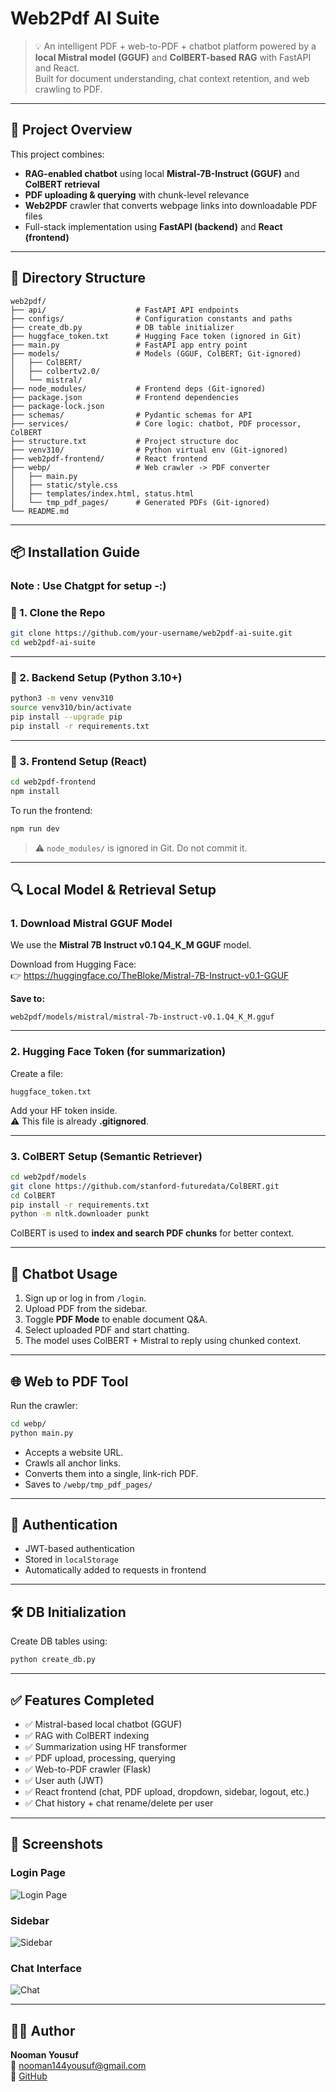# Web2Pdf AI Suite

> 💡 An intelligent PDF + web-to-PDF + chatbot platform powered by a **local Mistral model (GGUF)** and **ColBERT-based RAG** with FastAPI and React.  
> Built for document understanding, chat context retention, and web crawling to PDF.

---

## 🚀 Project Overview

This project combines:

- **RAG-enabled chatbot** using local **Mistral-7B-Instruct (GGUF)** and **ColBERT retrieval**
- **PDF uploading & querying** with chunk-level relevance
- **Web2PDF** crawler that converts webpage links into downloadable PDF files
- Full-stack implementation using **FastAPI (backend)** and **React (frontend)**

---

## 🧱 Directory Structure

```
web2pdf/
├── api/                    # FastAPI API endpoints
├── configs/                # Configuration constants and paths
├── create_db.py            # DB table initializer
├── huggface_token.txt      # Hugging Face token (ignored in Git)
├── main.py                 # FastAPI app entry point
├── models/                 # Models (GGUF, ColBERT; Git-ignored)
│   ├── ColBERT/
│   ├── colbertv2.0/
│   └── mistral/
├── node_modules/           # Frontend deps (Git-ignored)
├── package.json            # Frontend dependencies
├── package-lock.json
├── schemas/                # Pydantic schemas for API
├── services/               # Core logic: chatbot, PDF processor, ColBERT
├── structure.txt           # Project structure doc
├── venv310/                # Python virtual env (Git-ignored)
├── web2pdf-frontend/       # React frontend
├── webp/                   # Web crawler -> PDF converter
│   ├── main.py
│   ├── static/style.css
│   ├── templates/index.html, status.html
│   └── tmp_pdf_pages/      # Generated PDFs (Git-ignored)
└── README.md
```

---

## 📦 Installation Guide
### Note : Use Chatgpt for setup -:)
### 🔹 1. Clone the Repo

```bash
git clone https://github.com/your-username/web2pdf-ai-suite.git
cd web2pdf-ai-suite
```

---

### 🔹 2. Backend Setup (Python 3.10+)

```bash
python3 -m venv venv310
source venv310/bin/activate
pip install --upgrade pip
pip install -r requirements.txt
```

---

### 🔹 3. Frontend Setup (React)

```bash
cd web2pdf-frontend
npm install
```

To run the frontend:

```bash
npm run dev
```

> ⚠️ `node_modules/` is ignored in Git. Do not commit it.

---

## 🔍 Local Model & Retrieval Setup

### 1. Download Mistral GGUF Model

We use the **Mistral 7B Instruct v0.1 Q4_K_M GGUF** model.

Download from Hugging Face:  
👉 https://huggingface.co/TheBloke/Mistral-7B-Instruct-v0.1-GGUF

**Save to:**

```
web2pdf/models/mistral/mistral-7b-instruct-v0.1.Q4_K_M.gguf
```

---

### 2. Hugging Face Token (for summarization)

Create a file:

```
huggface_token.txt
```

Add your HF token inside.  
⚠️ This file is already **.gitignored**.

---

### 3. ColBERT Setup (Semantic Retriever)

```bash
cd web2pdf/models
git clone https://github.com/stanford-futuredata/ColBERT.git
cd ColBERT
pip install -r requirements.txt
python -m nltk.downloader punkt
```

ColBERT is used to **index and search PDF chunks** for better context.

---

## 🧠 Chatbot Usage

1. Sign up or log in from `/login`.
2. Upload PDF from the sidebar.
3. Toggle **PDF Mode** to enable document Q&A.
4. Select uploaded PDF and start chatting.
5. The model uses ColBERT + Mistral to reply using chunked context.

---

## 🌐 Web to PDF Tool

Run the crawler:

```bash
cd webp/
python main.py
```

- Accepts a website URL.
- Crawls all anchor links.
- Converts them into a single, link-rich PDF.
- Saves to `/webp/tmp_pdf_pages/`

---

## 🔐 Authentication

- JWT-based authentication
- Stored in `localStorage`
- Automatically added to requests in frontend

---

## 🛠️ DB Initialization

Create DB tables using:

```bash
python create_db.py
```

---

## ✅ Features Completed

- ✅ Mistral-based local chatbot (GGUF)
- ✅ RAG with ColBERT indexing
- ✅ Summarization using HF transformer
- ✅ PDF upload, processing, querying
- ✅ Web-to-PDF crawler (Flask)
- ✅ User auth (JWT)
- ✅ React frontend (chat, PDF upload, dropdown, sidebar, logout, etc.)
- ✅ Chat history + chat rename/delete per user

---

## 📜 Screenshots
### Login Page
![Login Page](login.jpg)

### Sidebar
![Sidebar](sidebar.jpg)

### Chat Interface
![Chat](chat.jpg)

---

## 👨‍💻 Author

**Nooman Yousuf**  
📧 nooman144yousuf@gmail.com  
🔗 [GitHub](https://github.com/nooman57554)
